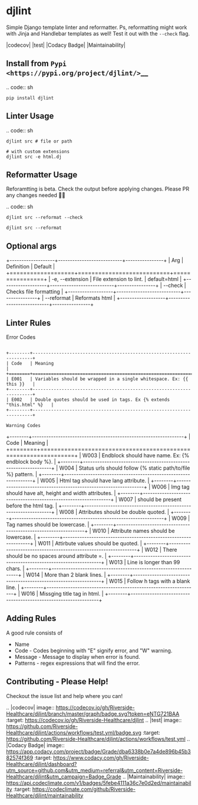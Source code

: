 djlint
======

Simple Django template linter and reformatter. Ps, reformatting might
work with Jinja and Handlebar templates as well! Test it out with the
``--check`` flag.

|codecov| |test| |Codacy Badge| |Maintainability|

Install from `Pypi <https://pypi.org/project/djlint/>`__
--------------------------------------------------------

.. code:: sh

    pip install djlint

Linter Usage
------------

.. code:: sh

    djlint src # file or path

    # with custom extensions
    djlint src -e html.dj

Reformatter Usage
-----------------

Reforamtting is beta. Check the output before applying changes. Please
PR any changes needed 👍🏽

.. code:: sh

    djlint src --reformat --check

    djlint src --reformat

Optional args
-------------

+-------------------+---------------------------+----------------+
| Arg               | Definition                | Default        |
+===================+===========================+================+
| -e, --extension   | File extension to lint.   | default=html   |
+-------------------+---------------------------+----------------+
| --check           | Checks file formatting    |
+-------------------+---------------------------+----------------+
| --reformat        | Reformats html            |
+-------------------+---------------------------+----------------+

Linter Rules
------------

Error Codes
~~~~~~~~~~~

+--------+----------------------------------------------------------------------+
| Code   | Meaning                                                              |
+========+======================================================================+
| E001   | Variables should be wrapped in a single whitespace. Ex: {{ this }}   |
+--------+----------------------------------------------------------------------+
| E002   | Double quotes should be used in tags. Ex {% extends "this.html" %}   |
+--------+----------------------------------------------------------------------+

Warning Codes
~~~~~~~~~~~~~

+--------+----------------------------------------------------------------+
| Code   | Meaning                                                        |
+========+================================================================+
| W003   | Endblock should have name. Ex: {% endblock body %}.            |
+--------+----------------------------------------------------------------+
| W004   | Status urls should follow {% static path/to/file %} pattern.   |
+--------+----------------------------------------------------------------+
| W005   | Html tag should have lang attribute.                           |
+--------+----------------------------------------------------------------+
| W006   | Img tag should have alt, height and width attributes.          |
+--------+----------------------------------------------------------------+
| W007   | <!DOCTYPE ... > should be present before the html tag.         |
+--------+----------------------------------------------------------------+
| W008   | Attributes should be double quoted.                            |
+--------+----------------------------------------------------------------+
| W009   | Tag names should be lowercase.                                 |
+--------+----------------------------------------------------------------+
| W010   | Attribute names should be lowercase.                           |
+--------+----------------------------------------------------------------+
| W011   | Attirbute values should be quoted.                             |
+--------+----------------------------------------------------------------+
| W012   | There should be no spaces around attribute =.                  |
+--------+----------------------------------------------------------------+
| W013   | Line is longer than 99 chars.                                  |
+--------+----------------------------------------------------------------+
| W014   | More than 2 blank lines.                                       |
+--------+----------------------------------------------------------------+
| W015   | Follow h tags with a blank line.                               |
+--------+----------------------------------------------------------------+
| W016   | Missging title tag in html.                                    |
+--------+----------------------------------------------------------------+

Adding Rules
------------

A good rule consists of

-  Name
-  Code - Codes beginning with "E" signify error, and "W" warning.
-  Message - Message to display when error is found.
-  Patterns - regex expressions that will find the error.

Contributing - Please Help!
---------------------------

Checkout the issue list and help where you can!

.. |codecov| image:: https://codecov.io/gh/Riverside-Healthcare/djlint/branch/master/graph/badge.svg?token=eNTG721BAA
   :target: https://codecov.io/gh/Riverside-Healthcare/djlint
.. |test| image:: https://github.com/Riverside-Healthcare/djlint/actions/workflows/test.yml/badge.svg
   :target: https://github.com/Riverside-Healthcare/djlint/actions/workflows/test.yml
.. |Codacy Badge| image:: https://app.codacy.com/project/badge/Grade/dba6338b0e7a4de896b45b382574f369
   :target: https://www.codacy.com/gh/Riverside-Healthcare/djlint/dashboard?utm_source=github.com&utm_medium=referral&utm_content=Riverside-Healthcare/djlint&utm_campaign=Badge_Grade
.. |Maintainability| image:: https://api.codeclimate.com/v1/badges/5febe4111a36c7e0d2ed/maintainability
   :target: https://codeclimate.com/github/Riverside-Healthcare/djlint/maintainability

